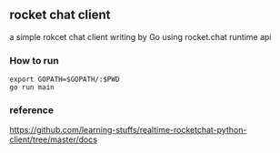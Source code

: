 ## rocket chat client 
a simple rokcet chat client writing by Go using rocket.chat runtime api

### How to run
```shell
export GOPATH=$GOPATH/:$PWD
go run main
```

### reference

https://github.com/learning-stuffs/realtime-rocketchat-python-client/tree/master/docs